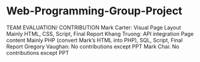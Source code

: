 # Web-Programming-Group-Project
TEAM EVALUATION/ CONTRIBUTION
  Mark Carter:
    Visual
    Page Layout
    Mainly HTML, CSS, Script, Final Report
  Khang Truong:
    API integration
    Page content
    Mainly PHP (convert Mark’s HTML into PHP), SQL, Script, Final Report
  Gregory Vaughan:
    No contributions except PPT
  Mark Chai:
    No contributions except PPT
